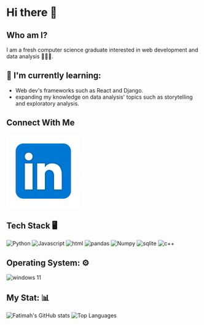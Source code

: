 
# Hi there 👋
## Who am I?
I am a fresh computer science graduate interested in web development and data analysis 👩🏻‍💻. 
## 🌱 I'm currently learning:
- Web dev's frameworks such as React and Django.
- expanding my knowledge on data analysis' topics such as storytelling and exploratory analysis.
## Connect With Me

[![Linkedin Icon ](icons8-linkedin.svg)](https://www.linkedin.com/in/fatima-al-mahfoodh-9b9b0b183/)

## Tech Stack 🖥️
![Python](https://img.shields.io/badge/Python-FFD43B?style=for-the-badge&logo=python&logoColor=blue) ![Javascript](https://img.shields.io/badge/JavaScript-323330?style=for-the-badge&logo=javascript&logoColor=F7DF1E) ![html](https://img.shields.io/badge/HTML5-E34F26?style=for-the-badge&logo=html5&logoColor=white) ![pandas](https://img.shields.io/badge/Pandas-2C2D72?style=for-the-badge&logo=pandas&logoColor=white) ![Numpy](https://img.shields.io/badge/Numpy-777BB4?style=for-the-badge&logo=numpy&logoColor=white) ![sqlite](https://img.shields.io/badge/SQLite-07405E?style=for-the-badge&logo=sqlite&logoColor=white) ![c++](https://img.shields.io/badge/C%2B%2B-00599C?style=for-the-badge&logo=c%2B%2B&logoColor=white)
## Operating System: ⚙️
![windows 11](https://img.shields.io/badge/Windows_11-0078d4?style=for-the-badge&logo=windows-11&logoColor=white)
## My Stat: 📊
![Fatimah's GitHub stats](https://github-readme-stats.vercel.app/api?username=fatimaham2000&show_icons=true&theme=radical)
![Top Languages](https://github-readme-stats.vercel.app/api/top-langs/?username=fatimaham2000&layout=compact&theme=radical)
<!--
**fatimaham2000/fatimaham2000** is a ✨ _special_ ✨ repository because its `README.md` (this file) appears on your GitHub profile.

Here are some ideas to get you started:

- 🔭 I’m currently working on ...
- 🌱 I’m currently learning ...
- 👯 I’m looking to collaborate on ...
- 🤔 I’m looking for help with ...
- 💬 Ask me about ...
- 📫 How to reach me: ...
- 😄 Pronouns: ...
- ⚡ Fun fact: ...
-->
